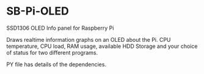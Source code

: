 # SB-Pi-OLED
SSD1306 OLED Info panel for Raspberry Pi

Draws realtime information graphs on an OLED about the Pi.
CPU temperature, CPU load, RAM usage, available HDD Storage
and your choice of status for two different programs.

PY file has details of the dependencies. 